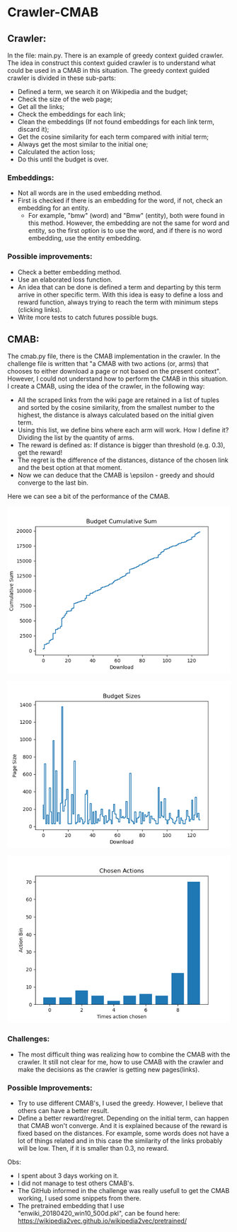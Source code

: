 # Crawler-CMAB

## Crawler:

In the file: main.py. There is an example of greedy context guided crawler.
The idea in construct this context guided crawler is to understand what could be used in a CMAB in this situation.
The greedy context guided crawler is divided in these sub-parts:
- Defined a term, we search it on Wikipedia and the budget;
- Check the size of the web page;
- Get all the links;
- Check the embeddings for each link;
- Clean the embeddings (If not found embeddings for each link term, discard it);
- Get the cosine similarity for each term compared with initial term;
- Always get the most similar to the initial one;
- Calculated the action loss;
- Do this until the budget is over.



### Embeddings: 

- Not all words are in the used embedding method.
- First is checked if there is an embedding for the word, if not, check an embedding for an entity.
    - For example, "bmw" (word) and "Bmw" (entity), both were found in this method. However, the embedding are not the same for word and entity, so the first option is to use the word, and if there is no word embedding, use the entity embedding.

### Possible improvements:
- Check a better embedding method.
- Use an elaborated loss function.
- An idea that can be done is defined a term and departing by this term arrive in other specific term. With this idea is easy to define a loss and reward function, always trying to reach the term with minimum steps (clicking links).
- Write more tests to catch futures possible bugs.


## CMAB:

The cmab.py file, there is the CMAB implementation in the crawler. In the challenge file is written that "a CMAB with two actions (or, arms) that chooses to either download a page or not based on the present context". However, I could not understand how to perform the CMAB in this situation.
I create a CMAB, using the idea of the crawler, in the following way:
- All the scraped links from the wiki page are retained in a list of tuples and sorted by the cosine similarity, from the smallest number to the highest, the distance is always calculated based on the initial given term.
- Using this list, we define bins where each arm will work. How I define it? Dividing the list by the quantity of arms.
- The reward is defined as: If distance is bigger than threshold (e.g. 0.3), get the reward!
- The regret is the difference of the distances, distance of the chosen link and the best option at that moment.
- Now we can deduce that the CMAB is \epsilon - greedy and should converge to the last bin.

Here we can see a bit of the performance of the CMAB. 

![Budget_Cumulative](Budget_Cumulative_Sum2.png "Budget Cumulative")

![Budget_Sizes](Budget_Sizes2.png "Pages Sizes")

![Chosen_Actions](Chosen_Actions2.png "Chosen Actions")

### Challenges:
- The most difficult thing was realizing how to combine the CMAB with the crawler. It still not clear for me, how to use CMAB with the crawler and make the decisions as the crawler is getting new pages(links).

### Possible Improvements:
- Try to use different CMAB's, I used the greedy. However, I believe that others can have a better result.
- Define a better reward/regret. Depending on the initial term, can happen that CMAB won't converge. And it is explained because of the reward is fixed based on the distances. For example, some words does not have a lot of things related and in this case the similarity of the links probably will be low. Then, if it is smaller than 0.3, no reward.


Obs: 
- I spent about 3 days working on it. 
- I did not manage to test others CMAB's. 
- The GitHub informed in the challenge was really usefull to get the CMAB working, I used some snippets from there. 
- The pretrained embedding that I use "enwiki_20180420_win10_500d.pkl", can be found here: https://wikipedia2vec.github.io/wikipedia2vec/pretrained/
